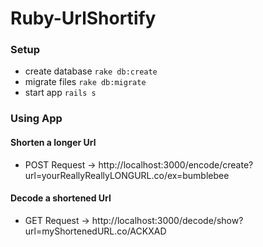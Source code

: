 # Ruby-UrlShortify


### Setup
* create database
`rake db:create`
* migrate files
`rake db:migrate`
* start app
`rails s`


### Using App
#### Shorten a longer Url
* POST Request -> http://localhost:3000/encode/create?url=yourReallyReallyLONGURL.co/ex=bumblebee
#### Decode a shortened Url
* GET Request -> http://localhost:3000/decode/show?url=myShortenedURL.co/ACKXAD